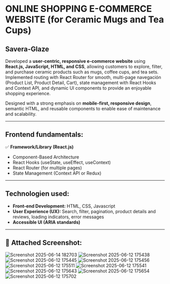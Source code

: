 # ONLINE SHOPPING E-COMMERCE WEBSITE (for Ceramic Mugs and Tea Cups)

## Savera-Glaze

Developed a **user-centric, responsive e-commerce website** using **React.js, JavaScript, HTML, and CSS**, allowing customers to explore, filter, and purchase ceramic products such as mugs, coffee cups, and tea sets. Implemented routing with React Router for smooth, multi-page navegación (Product List, Product Detail, Cart), state management with React Hooks and Context API, and dynamic UI components to provide an enjoyable shopping experience.

Designed with a strong emphasis on **mobile-first, responsive design**, semantic HTML, and reusable components to enable ease of maintenance and scalability.

---

## Frontend fundamentals:

✅ **Framework/Library (React.js)**  
- Component-Based Architecture  
- React Hooks (useState, useEffect, useContext)  
- React Router (for multiple pages)  
- State Management (Context API or Redux)

---

## Technologien used:

- **Front-end Development:** HTML, CSS, Javascript
- **User Experience (UX):** Search, filter, pagination, product details and reviews, loading indicators, error messages
- **Accessible UI (ARIA standards)**

---

## 📸 Attached Screenshot:

![Screenshot 2025-06-14 182703](https://github.com/user-attachments/assets/0fa01217-95a9-42a2-84f4-2a579a6d042e)
![Screenshot 2025-06-12 175438](https://github.com/user-attachments/assets/85593895-5767-4afd-a34b-e24ef2e74db7)
![Screenshot 2025-06-12 175445](https://github.com/user-attachments/assets/1c36f8d7-95f9-4631-9f35-61f5cb1defa2)
![Screenshot 2025-06-12 175456](https://github.com/user-attachments/assets/6971daa1-7bdf-4655-b6e5-ae03f341d76f)
![Screenshot 2025-06-12 175511](https://github.com/user-attachments/assets/ac628ead-f0cf-4ca8-9ad1-dadb654bb780)
![Screenshot 2025-06-12 175541](https://github.com/user-attachments/assets/c77a25b5-037c-4135-bb54-267a98da1086)
![Screenshot 2025-06-12 175643](https://github.com/user-attachments/assets/993c19d3-3301-440a-817d-7ba1c283eced)
![Screenshot 2025-06-12 175654](https://github.com/user-attachments/assets/358302d7-f087-4c33-9828-84bbc5c9ade5)
![Screenshot 2025-06-12 175702](https://github.com/user-attachments/assets/47976bb7-540c-4a50-a060-6d0da9b7b937)

